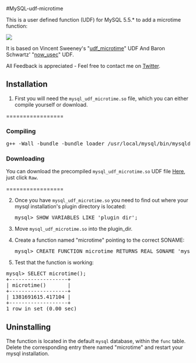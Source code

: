#MySQL-udf-microtime

This is a user defined function (UDF) for MySQL 5.5.* to add a microtime function:

<a href="http://i.imgur.com/eAjaexj.png"><img src="http://i.imgur.com/eAjaexj.png"/></a>


It is based on Vincent Sweeney's "[udf_microtime][micro]" UDF
And Baron Schwartz' "[now_usec][usec]" UDF.

All Feedback is appreciated - Feel free to contact me on [Twitter].


## Installation

1. First you will need the `mysql_udf_microtime.so` file, which you can either compile yourself or download.

 =================
 ### Compiling

 <pre>g++ -Wall -bundle -bundle_loader /usr/local/mysql/bin/mysqld -o mysql_udf_microtime.so `/usr/local/mysql/bin/mysql_config --cflags` mysql_udf_microtime.c</pre>

 ### Downloading

 You can download the precompiled `mysql_udf_microtime.so` UDF file [Here][download], just click `Raw`.
 
 =================

2. Once you have `mysql_udf_microtime.so` you need to find out where your mysql installation's plugin directory is located:
    
   <pre>mysql> SHOW VARIABLES LIKE 'plugin_dir';</pre>
    
    
3. Move `mysql_udf_microtime.so` into the plugin_dir.


4. Create a function named "microtime" pointing to the correct SONAME:

   <pre>mysql> CREATE FUNCTION microtime RETURNS REAL SONAME 'mysql_udf_microtime.so';</pre>


5.  Test that the function is working:

   <pre>mysql> SELECT microtime();
+-------------------+
| microtime()       |
+-------------------+
| 1381691615.417104 |
+-------------------+
1 row in set (0.00 sec)</pre>


## Uninstalling

The function is located in the default `mysql` database, within the `func` table.
Delete the corresponding entry there named "microtime" and restart your mysql installation.


[micro]:https://bitbucket.org/vinces/udf-microtime/src/bd48df4d4020/udf_microtime.c
[usec]:http://www.xaprb.com/blog/2007/10/30/how-i-built-the-now_usec-udf-for-mysql/
[download]:https://github.com/CarnotInteractive/MySQL-udf-microtime/blob/master/mysql_udf_microtime.so
[twitter]: http://twitter.com/jo_shadow

